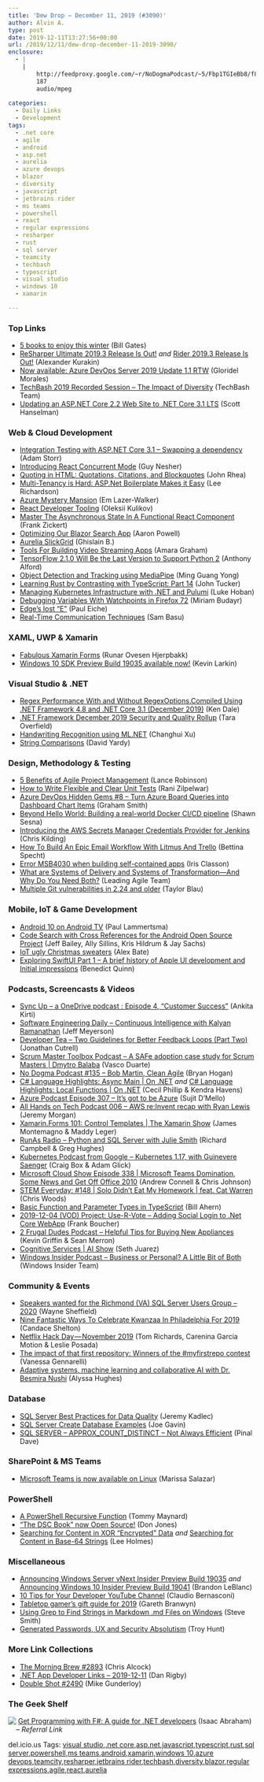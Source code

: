 ```yaml
---
title: 'Dew Drop – December 11, 2019 (#3090)'
author: Alvin A.
type: post
date: 2019-12-11T13:27:56+00:00
url: /2019/12/11/dew-drop-december-11-2019-3090/
enclosure:
  - |
    |
        http://feedproxy.google.com/~r/NoDogmaPodcast/~5/Fbp1TGIeBb8/f8339ca8.mp3
        187
        audio/mpeg
        
categories:
  - Daily Links
  - Development
tags:
  - .net core
  - agile
  - android
  - asp.net
  - aurelia
  - azure devops
  - blazor
  - diversity
  - javascript
  - jetbrains rider
  - ms teams
  - powershell
  - react
  - regular expressions
  - resharper
  - rust
  - sql server
  - teamcity
  - techbash
  - typescript
  - visual studio
  - windows 10
  - xamarin

---
```

### <a name="top"></a>Top Links

  * <a href="https://www.gatesnotes.com/About-Bill-Gates/Holiday-Books-2019" target="_blank" rel="noopener noreferrer">5 books to enjoy this winter</a> (Bill Gates)
  * <a href="https://blog.jetbrains.com/dotnet/2019/12/11/resharper-ultimate-2019-3/" target="_blank" rel="noopener noreferrer">ReSharper Ultimate 2019.3 Release Is Out!</a> _and_ <a href="https://blog.jetbrains.com/dotnet/2019/12/11/rider-2019-3/" target="_blank" rel="noopener noreferrer">Rider 2019.3 Release Is Out!</a> (Alexander Kurakin)
  * <a href="https://devblogs.microsoft.com/devops/now-available-azure-devops-server-2019-update-1-1-rtw/" target="_blank" rel="noopener noreferrer">Now available: Azure DevOps Server 2019 Update 1.1 RTW</a> (Gloridel Morales)
  * <a href="https://www.techbash.com/blog/2019/12/10/techbash-2019-recorded-session-the-impact-of-diversity" target="_blank" rel="noopener noreferrer">TechBash 2019 Recorded Session &#8211; The Impact of Diversity</a> (TechBash Team)
  * <a href="http://feeds.hanselman.com/~/612730950/0/scotthanselman~Updating-an-ASPNET-Core-Web-Site-to-NET-Core-LTS.aspx" target="_blank" rel="noopener noreferrer">Updating an ASP.NET Core 2.2 Web Site to .NET Core 3.1 LTS</a> (Scott Hanselman)



### <a name="web"></a>Web & Cloud Development

  * <a href="http://feedproxy.google.com/~r/WestDiscGolf/~3/uUbFhax5HLE/integration-testing-with-aspnetcore-3-1-swapping-dependency" target="_blank" rel="noopener noreferrer">Integration Testing with ASP.NET Core 3.1 &#8211; Swapping a dependency</a> (Adam Storr)
  * <a href="https://www.infoq.com/news/2019/12/react-concurrent-mode?utm_campaign=infoq_content&utm_source=infoq&utm_medium=feed&utm_term=global" target="_blank" rel="noopener noreferrer">Introducing React Concurrent Mode</a> (Guy Nesher)
  * <a href="https://css-tricks.com/quoting-in-html-quotations-citations-and-blockquotes/" target="_blank" rel="noopener noreferrer">Quoting in HTML: Quotations, Citations, and Blockquotes</a> (John Rhea)
  * <a href="http://www.leerichardson.com/2019/12/multi-tenancy-is-hard-aspnet.html" target="_blank" rel="noopener noreferrer">Multi-Tenancy is Hard: ASP.Net Boilerplate Makes it Easy</a> (Lee Richardson)
  * <a href="https://cloudblogs.microsoft.com/industry-blog/microsoft-in-business/technology/2019/12/10/azure-mystery-mansion/" target="_blank" rel="noopener noreferrer">Azure Mystery Mansion</a> (Em Lazer-Walker)
  * <a href="http://feedproxy.google.com/~r/jayway/posts/~3/1Q4dMunjWiY/" target="_blank" rel="noopener noreferrer">React Developer Tooling</a> (Oleksii Kulikov)
  * <a href="https://codeburst.io/master-the-asynchronous-state-in-a-functional-react-component-60a0899cffca?source=rss----61061eb0c96b---4" target="_blank" rel="noopener noreferrer">Master The Asynchronous State In A Functional React Component</a> (Frank Zickert)
  * <a href="https://www.aaron-powell.com/posts/2019-12-11-optimising-our-blazor-search-app/" target="_blank" rel="noopener noreferrer">Optimizing Our Blazor Search App</a> (Aaron Powell)
  * <a href="http://aurelia.io/blog/2019/12/10/aurelia-slickgrid" target="_blank" rel="noopener noreferrer">Aurelia SlickGrid</a> (Ghislain B.)
  * <a href="https://dev.to/missamarakay/tools-for-building-video-streaming-apps-9nc" target="_blank" rel="noopener noreferrer">Tools For Building Video Streaming Apps</a> (Amara Graham)
  * <a href="https://www.infoq.com/news/2019/12/tensorflow-eol-python-2?utm_campaign=infoq_content&utm_source=infoq&utm_medium=feed&utm_term=global" target="_blank" rel="noopener noreferrer">TensorFlow 2.1.0 Will Be the Last Version to Support Python 2</a> (Anthony Alford)
  * <a href="http://feedproxy.google.com/~r/GDBcode/~3/sRay1vq65Fk/object-detection-and-tracking-using-mediapipe.html" target="_blank" rel="noopener noreferrer">Object Detection and Tracking using MediaPipe</a> (Ming Guang Yong)
  * <a href="https://codeburst.io/learning-rust-by-contrasting-with-typescript-part-14-9e0fef69f68a?source=rss----61061eb0c96b---4" target="_blank" rel="noopener noreferrer">Learning Rust by Contrasting with TypeScript: Part 14</a> (John Tucker)
  * <a href="https://www.pulumi.com/blog/managing-kubernetes-infrastructure-with-dotnet-and-pulumi/" target="_blank" rel="noopener noreferrer">Managing Kubernetes Infrastructure with .NET and Pulumi</a> (Luke Hoban)
  * <a href="https://hacks.mozilla.org/2019/12/debugging-variables-with-watchpoints-in-firefox-72/" target="_blank" rel="noopener noreferrer">Debugging Variables With Watchpoints in Firefox 72</a> (Miriam Budayr)
  * <a href="https://dev.to/peiche/edge-s-lost-e-1nhg" target="_blank" rel="noopener noreferrer">Edge&#8217;s lost &#8220;E&#8221;</a> (Paul Eiche)
  * <a href="https://www.telerik.com/blogs/real-time-communication-techniques" target="_blank" rel="noopener noreferrer">Real-Time Communication Techniques</a> (Sam Basu)



### <a name="silverlight"></a>XAML, UWP & Xamarin

  * <a href="https://hjerpbakk.com/blog/2019/12/11/fabulous-xamarin-forms" target="_blank" rel="noopener noreferrer">Fabulous Xamarin Forms</a> (Runar Ovesen Hjerpbakk)
  * <a href="https://blogs.windows.com/windowsdeveloper/2019/12/10/windows-10-sdk-preview-build-19035-available-now/?WT.mc_id=DX_MVP4025064" target="_blank" rel="noopener noreferrer">Windows 10 SDK Preview Build 19035 available now!</a> (Kevin Larkin)



### <a name="dotnet"></a>Visual Studio & .NET

  * <a href="https://rimdev.io/regex-performance-with-and-without-regexoptions-compiled-using-dotnet-framework-48-and-net-core-31-december-2019/" target="_blank" rel="noopener noreferrer">Regex Performance With and Without RegexOptions.Compiled Using .NET Framework 4.8 and .NET Core 3.1 (December 2019)</a> (Ken Dale)
  * <a href="https://devblogs.microsoft.com/dotnet/net-framework-december-2019-security-and-quality-rollup/" target="_blank" rel="noopener noreferrer">.NET Framework December 2019 Security and Quality Rollup</a> (Tara Overfield)
  * <a href="https://codeburst.io/handwriting-recognition-using-ml-net-3ce23a7369af?source=rss----61061eb0c96b---4" target="_blank" rel="noopener noreferrer">Handwriting Recognition using ML.NET</a> (Changhui Xu)
  * <a href="http://feedproxy.google.com/~r/davidyardy/~3/9WxFD5LHNz0/" target="_blank" rel="noopener noreferrer">String Comparisons</a> (David Yardy)



### <a name="design"></a>Design, Methodology & Testing

  * <a href="http://feedproxy.google.com/~r/geekswithblogs/~3/pLySBLDbiKU/5-benefits-of-agile-project-management.aspx" target="_blank" rel="noopener noreferrer">5 Benefits of Agile Project Management</a> (Lance Robinson)
  * <a href="https://8thlight.com/blog/rani-zilpelwar/2019/12/10/write-flexible-and-clear-unit-tests.html" target="_blank" rel="noopener noreferrer">How to Write Flexible and Clear Unit Tests</a> (Rani Zilpelwar)
  * <a href="https://pleasereleaseme.net/azure-devops-hidden-gems-8-turn-azure-board-queries-into-dashboard-chart-items/" target="_blank" rel="noopener noreferrer">Azure DevOps Hidden Gems #8 – Turn Azure Board Queries into Dashboard Chart Items</a> (Graham Smith)
  * <a href="http://feedproxy.google.com/~r/OctopusDeploy/~3/q9Zk1HCLmZI/build-a-real-world-docker-cicd-pipeline" target="_blank" rel="noopener noreferrer">Beyond Hello World: Building a real-world Docker CI/CD pipeline</a> (Shawn Sesna)
  * <a href="http://feedproxy.google.com/~r/ContinuousBlog/~3/ez7fDrTCKNo/" target="_blank" rel="noopener noreferrer">Introducing the AWS Secrets Manager Credentials Provider for Jenkins</a> (Chris Kilding)
  * <a href="https://blog.trello.com/email-litmus-trello" target="_blank" rel="noopener noreferrer">How To Build An Epic Email Workflow With Litmus And Trello</a> (Bettina Specht)
  * <a href="http://irisclasson.com/2019/11/30/error-msb4030-when-building-self-contained-apps/" target="_blank" rel="noopener noreferrer">Error MSB4030 when building self-contained apps</a> (Iris Classon)
  * <a href="http://feedproxy.google.com/~r/LeadingAgile/~3/IzBSs_KiNdQ/" target="_blank" rel="noopener noreferrer">What are Systems of Delivery and Systems of Transformation—And Why Do You Need Both?</a> (Leading Agile Team)
  * <a href="https://github.blog/2019-12-10-multiple-git-vulnerabilities-in-2-24-and-older/" target="_blank" rel="noopener noreferrer">Multiple Git vulnerabilities in 2.24 and older</a> (Taylor Blau)



### <a name="mobile"></a>Mobile, IoT & Game Development

  * <a href="http://feedproxy.google.com/~r/blogspot/hsDu/~3/stOy6YG-lCE/android-10-on-android-tv.html" target="_blank" rel="noopener noreferrer">Android 10 on Android TV</a> (Paul Lammertsma)
  * <a href="http://feedproxy.google.com/~r/blogspot/hsDu/~3/a6x2x08zOsM/code-search-with-cross-references-for-aosp.html" target="_blank" rel="noopener noreferrer">Code Search with Cross References for the Android Open Source Project</a> (Jeff Bailey, Ally Sillins, Kris Hildrum & Jay Sachs)
  * <a href="https://www.raspberrypi.org/blog/iot-ugly-christmas-sweaters/" target="_blank" rel="noopener noreferrer">IoT ugly Christmas sweaters</a> (Alex Bate)
  * <a href="https://blog.scottlogic.com/2019/12/11/Exploring-SwiftUI-1.html" target="_blank" rel="noopener noreferrer">Exploring SwiftUI Part 1 &#8211; A brief history of Apple UI development and Initial impressions</a> (Benedict Quinn)



### <a name="podcasts"></a>Podcasts, Screencasts & Videos

  * <a href="https://techcommunity.microsoft.com/t5/Microsoft-OneDrive-Blog/Sync-Up-a-OneDrive-podcast-Episode-4-Customer-Success-quot/ba-p/1054069" target="_blank" rel="noopener noreferrer">Sync Up – a OneDrive podcast : Episode 4, “Customer Success&#8221;</a> (Ankita Kirti)
  * <a href="https://softwareengineeringdaily.com/2019/12/11/continuous-intelligence-with-kalyan-ramanathan/" target="_blank" rel="noopener noreferrer">Software Engineering Daily &#8211; Continuous Intelligence with Kalyan Ramanathan</a> (Jeff Meyerson)
  * <a href="http://developertea.simplecast.fm/72134fd3" target="_blank" rel="noopener noreferrer">Developer Tea &#8211; Two Guidelines for Better Feedback Loops (Part Two)</a> (Jonathan Cutrell)
  * <a href="http://scrummastertoolbox.libsyn.com/a-safe-adoption-case-study-for-scrum-masters-dmytro-balaba" target="_blank" rel="noopener noreferrer">Scrum Master Toolbox Podcast &#8211; A SAFe adoption case study for Scrum Masters | Dmytro Balaba</a> (Vasco Duarte)
  * <a href="http://feedproxy.google.com/~r/NoDogmaPodcast/~5/Fbp1TGIeBb8/f8339ca8.mp3" target="_blank" rel="noopener noreferrer">No Dogma Podcast #135 &#8211; Bob Martin, Clean Agile</a> (Bryan Hogan)
  * <a href="https://channel9.msdn.com/Shows/On-NET/CSharp-Language-Highlights-Async-Main?WT.mc_id=DX_MVP4025064" target="_blank" rel="noopener noreferrer">C# Language Highlights: Async Main | On .NET</a> _and_ <a href="https://channel9.msdn.com/Shows/On-NET/CSharp-Language-Highlights-Local-Functions?WT.mc_id=DX_MVP4025064" target="_blank" rel="noopener noreferrer">C# Language Highlights: Local Functions | On .NET</a> (Cecil Phillip & Kendra Havens)
  * <a href="http://azpodcast.azurewebsites.net/post/Episode-307-Its-got-to-be-Azure" target="_blank" rel="noopener noreferrer">Azure Podcast Episode 307 &#8211; It&#8217;s got to be Azure</a> (Sujit D&#8217;Mello)
  * <a href="https://www.pluralsight.com/blog/cloud/podcast-006-aws-reinvent-recap" target="_blank" rel="noopener noreferrer">All Hands on Tech Podcast 006 &#8211; AWS re:Invent recap with Ryan Lewis</a> (Jeremy Morgan)
  * <a href="https://channel9.msdn.com/Shows/XamarinShow/XamarinForms-101-Control-Templates?WT.mc_id=DX_MVP4025064" target="_blank" rel="noopener noreferrer">Xamarin.Forms 101: Control Templates | The Xamarin Show</a> (James Montemagno & Maddy Leger)
  * <a href="http://feedproxy.google.com/~r/RunaAsRadioWma/~3/KG8MHyw21l4/default.aspx" target="_blank" rel="noopener noreferrer">RunAs Radio &#8211; Python and SQL Server with Julie Smith</a> (Richard Campbell & Greg Hughes)
  * <a href="https://kubernetespodcast.com/episode/083-kubernetes-1.17/" target="_blank" rel="noopener noreferrer">Kubernetes Podcast from Google &#8211; Kubernetes 1.17, with Guinevere Saenger</a> (Craig Box & Adam Glick)
  * <a href="http://feeds.microsoftcloudshow.com/~r/microsoftcloudshowepisodes/~3/Owost-zQ3mE/" target="_blank" rel="noopener noreferrer">Microsoft Cloud Show Episode 338 | Microsoft Teams Domination, Some News and Get Off Office 2010</a> (Andrew Connell & Chris Johnson)
  * <a href="https://remarkablechatter.com/stem-everyday-148-solo-didnt-eat-my-homework-feat-cat-warren/" target="_blank" rel="noopener noreferrer">STEM Everyday: #148 | Solo Didn’t Eat My Homework | feat. Cat Warren</a> (Chris Woods)
  * <a href="http://www.youtube.com/watch?v=5AmqpDd9Dis" target="_blank" rel="noopener noreferrer">Basic Function and Parameter Types in TypeScript</a> (Bill Ahern)
  * <a href="http://www.youtube.com/watch?v=DQ_xz0q2oJg" target="_blank" rel="noopener noreferrer">2019-12-04 (VOD) Project: Use-R-Vote &#8211; Adding Social Login to .Net Core WebApp</a> (Frank Boucher)
  * <a href="https://2frugaldudes.com/helpful-tips-for-buying-new-appliances/" target="_blank" rel="noopener noreferrer">2 Frugal Dudes Podcast &#8211; Helpful Tips for Buying New Appliances</a> (Kevin Griffin & Sean Merron)
  * <a href="https://channel9.msdn.com/Shows/AI-Show/Cognitive-Services?WT.mc_id=DX_MVP4025064" target="_blank" rel="noopener noreferrer">Cognitive Services | AI Show</a> (Seth Juarez)
  * <a href="http://windowsinsider.mpsn.libsynpro.com/business-or-personal-a-little-bit-of-both" target="_blank" rel="noopener noreferrer">Windows Insider Podcast &#8211; Business or Personal? A Little Bit of Both</a> (Windows Insider Team)



### <a name="events"></a>Community & Events

  * <a href="https://blog.waynesheffield.com/wayne/archive/2019/12/speakers-wanted-for-the-richmond-va-sql-server-users-group-2020/" target="_blank" rel="noopener noreferrer">Speakers wanted for the Richmond (VA) SQL Server Users Group – 2020</a> (Wayne Sheffield)
  * <a href="https://www.uwishunu.com/2019/12/kwanzaa-philadelphia-celebrations-2019/" target="_blank" rel="noopener noreferrer">Nine Fantastic Ways To Celebrate Kwanzaa In Philadelphia For 2019</a> (Candace Shelton)
  * <a href="https://medium.com/netflix-techblog/netflix-hack-day-november-2019-c9b31d95d134?source=rss----2615bd06b42e---4" target="_blank" rel="noopener noreferrer">Netflix Hack Day — November 2019</a> (Tom Richards, Carenina Garcia Motion & Leslie Posada)
  * <a href="https://github.blog/2019-12-10-the-impact-of-that-first-repository-winners-of-the-myfirstrepo-contest/" target="_blank" rel="noopener noreferrer">The impact of that first repository: Winners of the #myfirstrepo contest</a> (Vanessa Gennarelli)
  * <a href="https://www.microsoft.com/en-us/research/blog/adaptive-systems-machine-learning-and-collaborative-ai-with-dr-besmira-nushi/" target="_blank" rel="noopener noreferrer">Adaptive systems, machine learning and collaborative AI with Dr. Besmira Nushi</a> (Alyssa Hughes)



### <a name="sql"></a>Database

  * <a href="http://feedproxy.google.com/~r/MSSQLTips-LatestSqlServerTips/~3/sGEHMhOrftQ/" target="_blank" rel="noopener noreferrer">SQL Server Best Practices for Data Quality</a> (Jeremy Kadlec)
  * <a href="http://feedproxy.google.com/~r/MSSQLTips-LatestSqlServerTips/~3/9Unj4Q0hsgk/" target="_blank" rel="noopener noreferrer">SQL Server Create Database Examples</a> (Joe Gavin)
  * <a href="https://blog.sqlauthority.com/2019/12/11/sql-server-approx_count_distinct-not-always-efficient/" target="_blank" rel="noopener noreferrer">SQL SERVER – APPROX_COUNT_DISTINCT – Not Always Efficient</a> (Pinal Dave)



### <a name="sp"></a>SharePoint & MS Teams

  * <a href="https://techcommunity.microsoft.com/t5/Microsoft-Teams-Blog/Microsoft-Teams-is-now-available-on-Linux/ba-p/1056267" target="_blank" rel="noopener noreferrer">Microsoft Teams is now available on Linux</a> (Marissa Salazar)



### <a name="ps"></a>PowerShell

  * <a href="https://powershell.org/2019/12/a-powershell-recursive-function/" target="_blank" rel="noopener noreferrer">A PowerShell Recursive Function</a> (Tommy Maynard)
  * <a href="https://powershell.org/2019/12/the-dsc-book-now-open-source/" target="_blank" rel="noopener noreferrer">“The DSC Book” now Open Source!</a> (Don Jones)
  * <a href="https://www.leeholmes.com/blog/2019/12/10/searching-for-content-in-xor-encrypted-data/" target="_blank" rel="noopener noreferrer">Searching for Content in XOR “Encrypted” Data</a> _and_ <a href="https://www.leeholmes.com/blog/2019/12/10/searching-for-content-in-base-64-strings-2/" target="_blank" rel="noopener noreferrer">Searching for Content in Base-64 Strings</a> (Lee Holmes)



### <a name="misc"></a>Miscellaneous

  * <a href="https://blogs.windows.com/windowsexperience/2019/12/10/announcing-windows-server-vnext-insider-preview-build-19035/?WT.mc_id=DX_MVP4025064" target="_blank" rel="noopener noreferrer">Announcing Windows Server vNext Insider Preview Build 19035</a> _and_ <a href="https://blogs.windows.com/windowsexperience/2019/12/10/announcing-windows-10-insider-preview-build-19041/?WT.mc_id=DX_MVP4025064" target="_blank" rel="noopener noreferrer">Announcing Windows 10 Insider Preview Build 19041</a> (Brandon LeBlanc)
  * <a href="https://www.claudiobernasconi.ch/2019/12/11/10-tips-for-your-developer-youtube-channel/" target="_blank" rel="noopener noreferrer">10 Tips for Your Developer YouTube Channel</a> (Claudio Bernasconi)
  * <a href="https://boingboing.net/2019/12/11/tabletop-gamers-gift-guide-f-2.html" target="_blank" rel="noopener noreferrer">Tabletop gamer&#8217;s gift guide for 2019</a> (Gareth Branwyn)
  * <a href="https://ardalis.com/using-grep-to-find-strings-in-markdown-md-files-on-windows" target="_blank" rel="noopener noreferrer">Using Grep to Find Strings in Markdown .md Files on Windows</a> (Steve Smith)
  * <a href="http://feedproxy.google.com/~r/TroyHunt/~3/1do4wTotHYA/" target="_blank" rel="noopener noreferrer">Generated Passwords, UX and Security Absolutism</a> (Troy Hunt)



### <a name="links"></a>More Link Collections

  * <a href="http://feedproxy.google.com/~r/ReflectivePerspective/~3/RAftKgWZ9Kc/" target="_blank" rel="noopener noreferrer">The Morning Brew #2893</a> (Chris Alcock)
  * <a href="https://links.danrigby.com/2019/12/app-developer-links-2019-12-11/" target="_blank" rel="noopener noreferrer">.NET App Developer Links &#8211; 2019-12-11</a> (Dan Rigby)
  * <a href="https://afreshcup.com/home/2019/12/11/double-shot-2490.html" target="_blank" rel="noopener noreferrer">Double Shot #2490</a> (Mike Gunderloy)



### <a name="shelf"></a>The Geek Shelf

<a href="https://www.amazon.com/Get-Programming-guide-NET-developers/dp/1617293997/?tag=amavin-20" target="_blank" rel="noopener noreferrer"><img decoding="async" align="left" style="margin: 0px 0px 10px; border: 0px currentcolor; border-image: none; float: left; display: inline; background-image: none;" src="https://m.media-amazon.com/images/I/41igz3MlFoL._AC_UY218_ML3_.jpg" border="0" /></a>&nbsp;<a href="https://www.amazon.com/Get-Programming-guide-NET-developers/dp/1617293997/?tag=amavin-20" target="_blank" rel="noopener noreferrer">Get Programming with F#: A guide for .NET developers</a> (Isaac Abraham) _&#8211; Referral Link_









<div class="wlWriterEditableSmartContent" id="scid:77ECF5F8-D252-44F5-B4EB-D463C5396A79:d2a690cd-47a1-4b2b-8200-2dac83d3d06b" style="margin: 0px; padding: 0px; float: none; display: inline;">
  del.icio.us Tags: <a href="http://del.icio.us/popular/visual+studio" rel="tag">visual studio</a>,<a href="http://del.icio.us/popular/.net+core" rel="tag">.net core</a>,<a href="http://del.icio.us/popular/asp.net" rel="tag">asp.net</a>,<a href="http://del.icio.us/popular/javascript" rel="tag">javascript</a>,<a href="http://del.icio.us/popular/typescript" rel="tag">typescript</a>,<a href="http://del.icio.us/popular/rust" rel="tag">rust</a>,<a href="http://del.icio.us/popular/sql+server" rel="tag">sql server</a>,<a href="http://del.icio.us/popular/powershell" rel="tag">powershell</a>,<a href="http://del.icio.us/popular/ms+teams" rel="tag">ms teams</a>,<a href="http://del.icio.us/popular/android" rel="tag">android</a>,<a href="http://del.icio.us/popular/xamarin" rel="tag">xamarin</a>,<a href="http://del.icio.us/popular/windows+10" rel="tag">windows 10</a>,<a href="http://del.icio.us/popular/azure+devops" rel="tag">azure devops</a>,<a href="http://del.icio.us/popular/teamcity" rel="tag">teamcity</a>,<a href="http://del.icio.us/popular/resharper" rel="tag">resharper</a>,<a href="http://del.icio.us/popular/jetbrains+rider" rel="tag">jetbrains rider</a>,<a href="http://del.icio.us/popular/techbash" rel="tag">techbash</a>,<a href="http://del.icio.us/popular/diversity" rel="tag">diversity</a>,<a href="http://del.icio.us/popular/blazor" rel="tag">blazor</a>,<a href="http://del.icio.us/popular/regular+expressions" rel="tag">regular expressions</a>,<a href="http://del.icio.us/popular/agile" rel="tag">agile</a>,<a href="http://del.icio.us/popular/react" rel="tag">react</a>,<a href="http://del.icio.us/popular/aurelia" rel="tag">aurelia</a>
</div>